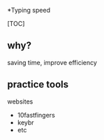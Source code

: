 *Typing speed

[TOC]


## why?

saving time, improve efficiency


## practice tools

websites
- 10fastfingers
- keybr
- etc


